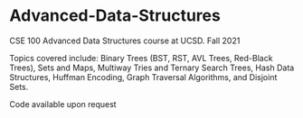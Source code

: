 # Advanced-Data-Structures
CSE 100 Advanced Data Structures course at UCSD. Fall 2021

Topics covered include: Binary Trees (BST, RST, AVL Trees, Red-Black Trees), Sets and Maps, Multiway Tries and Ternary Search Trees, Hash Data Structures, Huffman Encoding, Graph Traversal Algorithms, and Disjoint Sets. 

Code available upon request
